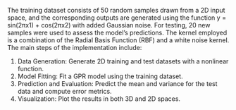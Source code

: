 The training dataset consists of 50 random samples drawn from a 2D input space, and the
corresponding outputs are generated using the function y = sin(2πx1) + cos(2πx2) with added
Gaussian noise. For testing, 20 new samples were used to assess the model’s predictions. The
kernel employed is a combination of the Radial Basis Function (RBF) and a white noise kernel.
The main steps of the implementation include:
1. Data Generation: Generate 2D training and test datasets with a nonlinear function.
2. Model Fitting: Fit a GPR model using the training dataset.
3. Prediction and Evaluation: Predict the mean and variance for the test data and compute
error metrics.
4. Visualization: Plot the results in both 3D and 2D spaces.
